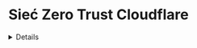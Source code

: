 # Sieć Zero Trust Cloudflare

<details>

{% hint style="success" %}
Dowiedz się i ćwicz Hacking AWS:<img src="/.gitbook/assets/image.png" alt="" data-size="line">[**HackTricks Training AWS Red Team Expert (ARTE)**](https://training.hacktricks.xyz/courses/arte)<img src="/.gitbook/assets/image.png" alt="" data-size="line">\
Dowiedz się i ćwicz Hacking GCP: <img src="/.gitbook/assets/image (2).png" alt="" data-size="line">[**HackTricks Training GCP Red Team Expert (GRTE)**<img src="/.gitbook/assets/image (2).png" alt="" data-size="line">](https://training.hacktricks.xyz/courses/grte)

<details>

<summary>Wesprzyj HackTricks</summary>

* Sprawdź [**plany subskrypcyjne**](https://github.com/sponsors/carlospolop)!
* **Dołącz do** 💬 [**grupy Discord**](https://discord.gg/hRep4RUj7f) lub [**grupy telegramowej**](https://t.me/peass) lub **śledź** nas na **Twitterze** 🐦 [**@hacktricks\_live**](https://twitter.com/hacktricks\_live)**.**
* **Dziel się trikami hakerskimi, przesyłając PR-y do** [**HackTricks**](https://github.com/carlospolop/hacktricks) i [**HackTricks Cloud**](https://github.com/carlospolop/hacktricks-cloud) repozytoriów na GitHubie.

</details>
{% endhint %}

W koncie **Sieci Zero Trust Cloudflare** można skonfigurować pewne **ustawienia i usługi**. Na tej stronie zamierzamy **analizować związane z bezpieczeństwem ustawienia każdej sekcji:**

<figure><img src="../../.gitbook/assets/image (206).png" alt=""><figcaption></figcaption></figure>

## Analiza

* [ ] Przydatne do **poznania środowiska**

## **Brama**

* [ ] W **`Politykach`** można generować polityki do **ograniczenia** przez **DNS**, **sieć** lub **żądanie HTTP**, kto może uzyskać dostęp do aplikacji.
* Jeśli są używane, można tworzyć polityki do **ograniczenia dostępu** do złośliwych stron.
* Jest to **istotne tylko w przypadku korzystania z bramy**, jeśli nie, nie ma powodu do tworzenia polityk obronnych.

## Dostęp

### Aplikacje

Dla każdej aplikacji:

* [ ] Sprawdź **kto** może uzyskać dostęp do aplikacji w **Politykach** i upewnij się, że **tylko** **użytkownicy**, którzy **potrzebują dostępu** do aplikacji, mogą uzyskać dostęp.
* Do zezwolenia na dostęp będą używane **`Grupy Dostępu`** (oraz można również ustawić **dodatkowe reguły**)
* [ ] Sprawdź **dostępne dostawców tożsamości** i upewnij się, że **nie są zbyt otwarci**
* [ ] W **`Ustawieniach`**:
* [ ] Sprawdź, czy **CORS nie jest włączony** (jeśli jest włączony, sprawdź, czy jest **bezpieczny** i czy nie zezwala na wszystko)
* [ ] Ciasteczka powinny mieć atrybut **Strict Same-Site**, **HTTP Only** i powinno być włączone **wiązanie ciasteczka**, jeśli aplikacja jest HTTP.
* [ ] Rozważ również włączenie **Renderowania przeglądarki** dla lepszej **ochrony. Więcej informacji na temat** [**izolacji przeglądarki zdalnej tutaj**](https://blog.cloudflare.com/cloudflare-and-remote-browser-isolation/)**.**

### **Grupy Dostępu**

* [ ] Sprawdź, czy wygenerowane grupy dostępu są **poprawnie ograniczone** do użytkowników, którym powinny pozwolić.
* [ ] Szczególnie ważne jest sprawdzenie, czy **domyślna grupa dostępu nie jest zbyt otwarta** (nie **pozwala na zbyt wielu ludzi**), ponieważ domyślnie każdy w tej **grupie** będzie mógł **uzyskać dostęp do aplikacji**.
* Zauważ, że możliwe jest udzielenie **dostępu** dla **KAŻDEGO** i innych **bardzo otwartych polityk**, które nie są zalecane, chyba że jest to 100% konieczne.

### Autoryzacja Usługi

* [ ] Sprawdź, czy wszystkie tokeny usługi **wygasają w ciągu 1 roku lub mniej**

### Tunele

TODO

## Moje Zespół

TODO

## Logi

* [ ] Możesz szukać **nieoczekiwanych działań** użytkowników

## Ustawienia

* [ ] Sprawdź **typ planu**
* [ ] Można zobaczyć **imię właściciela karty kredytowej**, **ostatnie 4 cyfry**, **datę ważności** i **adres**
* [ ] Zaleca się **dodanie Wygaśnięcia Miejsca Użytkownika** w celu usunięcia użytkowników, którzy faktycznie nie korzystają z tej usługi

<details>

{% hint style="success" %}
Dowiedz się i ćwicz Hacking AWS:<img src="/.gitbook/assets/image.png" alt="" data-size="line">[**HackTricks Training AWS Red Team Expert (ARTE)**](https://training.hacktricks.xyz/courses/arte)<img src="/.gitbook/assets/image.png" alt="" data-size="line">\
Dowiedz się i ćwicz Hacking GCP: <img src="/.gitbook/assets/image (2).png" alt="" data-size="line">[**HackTricks Training GCP Red Team Expert (GRTE)**<img src="/.gitbook/assets/image (2).png" alt="" data-size="line">](https://training.hacktricks.xyz/courses/grte)

<details>

<summary>Wesprzyj HackTricks</summary>

* Sprawdź [**plany subskrypcyjne**](https://github.com/sponsors/carlospolop)!
* **Dołącz do** 💬 [**grupy Discord**](https://discord.gg/hRep4RUj7f) lub [**grupy telegramowej**](https://t.me/peass) lub **śledź** nas na **Twitterze** 🐦 [**@hacktricks\_live**](https://twitter.com/hacktricks\_live)**.**
* **Dziel się trikami hakerskimi, przesyłając PR-y do** [**HackTricks**](https://github.com/carlospolop/hacktricks) i [**HackTricks Cloud**](https://github.com/carlospolop/hacktricks-cloud) repozytoriów na GitHubie.

</details>
{% endhint %}
